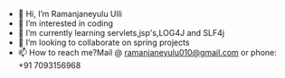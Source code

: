 - 👋 Hi, I’m Ramanjaneyulu Ulli
- 👀 I’m interested in coding
- 🌱 I’m currently learning servlets,jsp's,LOG4J and SLF4j
- 💞️ I’m looking to collaborate on spring projects
- 📫 How to reach me?Mail @ ramanjaneyulu010@gmail.com or phone: +91 7093156968

<!---
ram59/ram59 is a ✨ special ✨ repository because its `README.md` (this file) appears on your GitHub profile.
You can click the Preview link to take a look at your changes.
--->
